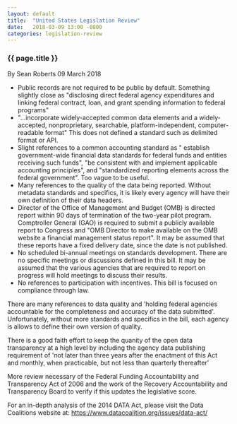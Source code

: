 ```yaml
---
layout: default
title:  "United States Legislation Review"
date:   2018-03-09 13:00 -0800
categories: legislation-review
---
```

### {{ page.title }}
By Sean Roberts 09 March 2018
    
* Public records are not required to be public by default. Something slightly close as "disclosing direct federal agency expenditures and linking federal contract, loan, and grant spending information to federal programs"
* "...incorporate widely-accepted common data elements and a widely-accepted, nonproprietary, searchable, platform-independent, computer-readable format" This does not defined a standard such as delimited format or API. 
* Slight references to a common accounting standard as " establish government-wide financial data standards for federal funds and entities receiving such funds", "be consistent with and implement applicable accounting principles", and "standardized reporting elements across the federal government". Too vague to be useful.
* Many references to the quality of the data being reported. Without metadata standards and specifics, it is likely every agency will have their own definition of their data headers.
* Director of the Office of Management and Budget (OMB) is directed report within 90 days of termination of the two-year pilot program. Comptroller General (GAO) is required to submit a publicly available report to Congress and "OMB Director to make available on the OMB website a financial management status report". It may be assumed that these reports have a fixed delivery date, since the date is not published. 
* No scheduled bi-annual meetings on standards development. There are no specific meetings or discussions defined in this bill. It may be assumed that the various agencies that are required to report on progress will hold meetings to discuss their results.
* No references to participation with incentives. This bill is focused on compliance through law. 

There are many references to data quality and 'holding federal agencies accountable for the completeness and accuracy of the data submitted'. Unfortunately, without more standards and specifics in the bill, each agency is allows to define their own version of quality. 

There is a good faith effort to keep the quanity of the open data transparency at a high level by including the agency data publishing requirement of 'not later than three years after the enactment of this Act and monthly, when practicable, but not less than quarterly thereafter'

More review necessary of the Federal Funding Accountability and Transparency Act of 2006 and the work of the Recovery Accountability and Transparency Board to verify if this updates the legislative score.

For an in-depth analysis of the 2014 DATA Act, please visit the Data Coalitions website at: https://www.datacoalition.org/issues/data-act/

